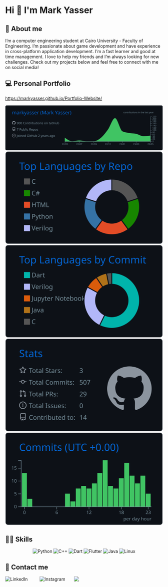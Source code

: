 # Hi 👋 I'm Mark Yasser


## 📖 About me
I’m a computer engineering student at Cairo University - Faculty of Engineering. I’m passionate about game development and have experience in cross-platform application development. I’m a fast learner and good at time management. I love to help my friends and I’m always looking for new challenges. Check out my projects below and feel free to connect with me on social media!

## 💻 Personal Portfolio
https://markyasser.github.io/Portfolio-Website/

[![](https://raw.githubusercontent.com/markyasser/temp/master/profile-summary-card-output/github_dark/0-profile-details.svg)](https://github.com/vn7n24fzkq/github-profile-summary-cards)
[![](https://raw.githubusercontent.com/markyasser/temp/master/profile-summary-card-output/github_dark/1-repos-per-language.svg)](https://github.com/vn7n24fzkq/github-profile-summary-cards) [![](https://raw.githubusercontent.com/markyasser/temp/master/profile-summary-card-output/github_dark/2-most-commit-language.svg)](https://github.com/vn7n24fzkq/github-profile-summary-cards)
[![](https://raw.githubusercontent.com/markyasser/temp/master/profile-summary-card-output/github_dark/3-stats.svg)](https://github.com/vn7n24fzkq/github-profile-summary-cards) [![](https://raw.githubusercontent.com/markyasser/temp/master/profile-summary-card-output/github_dark/4-productive-time.svg)](https://github.com/vn7n24fzkq/github-profile-summary-cards)

## :man_technologist: Skills
<div align='center'>
  <img src="https://edent.github.io/SuperTinyIcons/images/svg/python.svg" width="50" title="Python" />
  <img src="https://edent.github.io/SuperTinyIcons/images/svg/cplusplus.svg" width="50" title="C++"/>
  <img src="https://edent.github.io/SuperTinyIcons/images/svg/dart.svg" width="50" title="Dart" />
  <img src="https://edent.github.io/SuperTinyIcons/images/svg/flutter.svg" width="50" title="Flutter" />
  <img src="https://edent.github.io/SuperTinyIcons/images/svg/java.svg" width="50" title="Java" />
  <img src="https://edent.github.io/SuperTinyIcons/images/svg/linux.svg" width="50" title="Linux" />
</div>

## :calling: Contact me 

<a href="https://www.facebook.com/mark.yasser.1"><img height="30" src="https://img.shields.io/badge/Facebook-1877F2?style=for-the-badge&logo=facebook&logoColor=white" /></a>
<a href="https://www.linkedin.com/in/mark-yasser-2525711b6"><img height="30" align="left" alt="LinkedIn" width="110px" src="https://img.shields.io/badge/LinkedIn-0077B5?style=for-the-badge&logo=linkedin&logoColor=white" /></a>
<a href="https://www.instagram.com/markyasser_/"><img align="left" height="30" alt="Instagram" width="110px" src="https://img.shields.io/badge/Instagram-E4405F?style=for-the-badge&logo=instagram&logoColor=white" /></a>
